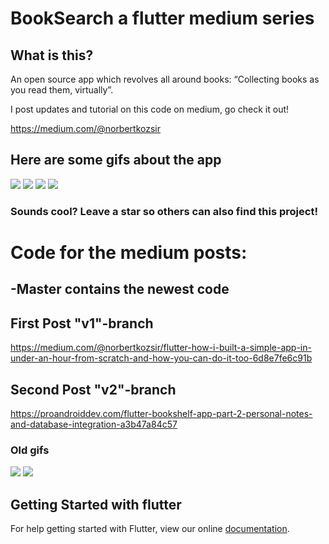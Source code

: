 # BookSearch a flutter medium series 

## What is this?
An open source app which revolves all around books: “Collecting books as you read them, virtually”.

I post updates and tutorial on this code on medium, go check it out!

https://medium.com/@norbertkozsir 

## Here are some gifs about the app
![](https://github.com/Norbert515/BookSearch/blob/master/readmeAssets/fade_in_myCollection_gif.gif)
![](https://github.com/Norbert515/BookSearch/blob/master/readmeAssets/search_gif.gif)
![](https://github.com/Norbert515/BookSearch/blob/master/readmeAssets/unlocking_gif.gif)
![](https://github.com/Norbert515/BookSearch/blob/master/readmeAssets/stamps.png)
### Sounds cool? Leave a star so others can also find this project!




# Code for the medium posts:

## -Master contains the newest code

## First Post "v1"-branch
https://medium.com/@norbertkozsir/flutter-how-i-built-a-simple-app-in-under-an-hour-from-scratch-and-how-you-can-do-it-too-6d8e7fe6c91b

## Second Post "v2"-branch
https://proandroiddev.com/flutter-bookshelf-app-part-2-personal-notes-and-database-integration-a3b47a84c57




### Old gifs
![](https://github.com/Norbert515/BookSearch/blob/master/readmeAssets/first.gif)
![](https://github.com/Norbert515/BookSearch/blob/master/readmeAssets/second.gif)

## Getting Started with flutter

For help getting started with Flutter, view our online
[documentation](http://flutter.io/).
